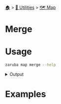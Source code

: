 <!--startTocHeader-->
[🏠](../../README.md) > [🔧 Utilities](../README.md) > [🗺️ Map](README.md)
# Merge
<!--endTocHeader-->

# Usage

<!--startCode-->
```bash
zaruba map merge --help
```
 
<details>
<summary>Output</summary>
 
```````
Merge JSON maps, in case of duplicate keys, the first ocurrance is going to be used

Usage:
  zaruba map merge <jsonMap> <otherJsonMaps...> [flags]

Flags:
  -h, --help   help for merge
```````
</details>
<!--endCode-->

# Examples



<!--startTocSubTopic-->
<!--endTocSubTopic-->